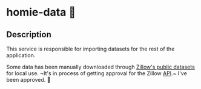 # homie-data 💾

## Description
This service is responsible for importing datasets for the rest of the application.

Some data has been manually downloaded through [Zillow's public datasets](https://www.zillow.com/research/data/) for local use.
~It's in process of getting approval for the Zillow [API](https://www.bridgeinteractive.com/developers/zillow-group-data/).~
I've been approved. 🥳
